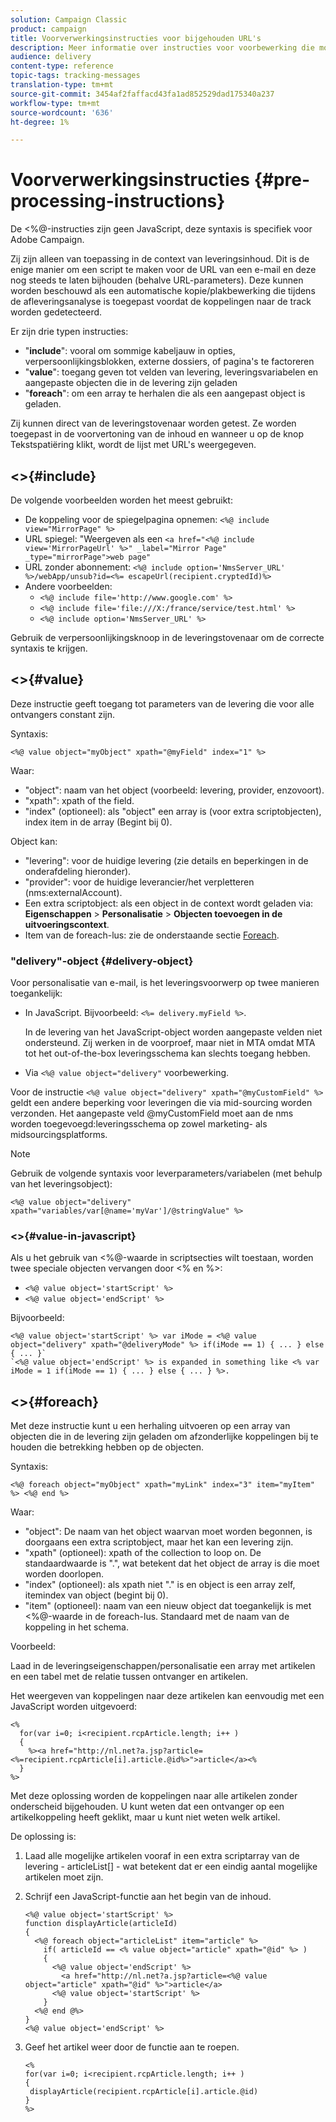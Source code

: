 ```yaml
---
solution: Campaign Classic
product: campaign
title: Voorverwerkingsinstructies voor bijgehouden URL's
description: Meer informatie over instructies voor voorbewerking die moeten worden gebruikt om de URL van een e-mailbericht te scripten, zodat deze nog steeds wordt bijgehouden.
audience: delivery
content-type: reference
topic-tags: tracking-messages
translation-type: tm+mt
source-git-commit: 3454af2faffacd43fa1ad852529dad175340a237
workflow-type: tm+mt
source-wordcount: '636'
ht-degree: 1%

---
```



# Voorverwerkingsinstructies {#pre-processing-instructions}

De &lt;%@-instructies zijn geen JavaScript, deze syntaxis is specifiek voor Adobe Campaign.

Zij zijn alleen van toepassing in de context van leveringsinhoud. Dit is de enige manier om een script te maken voor de URL van een e-mail en deze nog steeds te laten bijhouden (behalve URL-parameters). Deze kunnen worden beschouwd als een automatische kopie/plakbewerking die tijdens de afleveringsanalyse is toegepast voordat de koppelingen naar de track worden gedetecteerd.

Er zijn drie typen instructies:

* &quot;**include**&quot;: vooral om sommige kabeljauw in opties, verpersoonlijkingsblokken, externe dossiers, of pagina&#39;s te factoreren
* &quot;**value**&quot;: toegang geven tot velden van levering, leveringsvariabelen en aangepaste objecten die in de levering zijn geladen
* &quot;**foreach**&quot;: om een array te herhalen die als een aangepast object is geladen.

Zij kunnen direct van de leveringstovenaar worden getest. Ze worden toegepast in de voorvertoning van de inhoud en wanneer u op de knop Tekstspatiëring klikt, wordt de lijst met URL&#39;s weergegeven.

## &lt;>{#include}

De volgende voorbeelden worden het meest gebruikt:

* De koppeling voor de spiegelpagina opnemen: `<%@ include view="MirrorPage" %>`
* URL spiegel: &quot;Weergeven als een `<a href="<%@ include view='MirrorPageUrl' %>" _label="Mirror Page" _type="mirrorPage">web page"`
* URL zonder abonnement: `<%@ include option='NmsServer_URL' %>/webApp/unsub?id=<%= escapeUrl(recipient.cryptedId)%>`
* Andere voorbeelden:
   * `<%@ include file='http://www.google.com' %>`
   * `<%@ include file='file:///X:/france/service/test.html' %>`
   * `<%@ include option='NmsServer_URL' %>`

Gebruik de verpersoonlijkingsknoop in de leveringstovenaar om de correcte syntaxis te krijgen.

## &lt;>{#value}

Deze instructie geeft toegang tot parameters van de levering die voor alle ontvangers constant zijn.

Syntaxis:

`<%@ value object="myObject" xpath="@myField" index="1" %>`

Waar:

* &quot;object&quot;: naam van het object (voorbeeld: levering, provider, enzovoort).
* &quot;xpath&quot;: xpath of the field.
* &quot;index&quot; (optioneel): als &quot;object&quot; een array is (voor extra scriptobjecten), index item in de array (Begint bij 0).

Object kan:

* &quot;levering&quot;: voor de huidige levering (zie details en beperkingen in de onderafdeling hieronder).
* &quot;provider&quot;: voor de huidige leverancier/het verpletteren (nms:externalAccount).
* Een extra scriptobject: als een object in de context wordt geladen via: **Eigenschappen** > **Personalisatie** > **Objecten toevoegen in de uitvoeringscontext**.
* Item van de foreach-lus: zie de onderstaande sectie [Foreach](#foreach).

### &quot;delivery&quot;-object {#delivery-object}

Voor personalisatie van e-mail, is het leveringsvoorwerp op twee manieren toegankelijk:

* In JavaScript. Bijvoorbeeld: `<%= delivery.myField %>`.

   In de levering van het JavaScript-object worden aangepaste velden niet ondersteund. Zij werken in de voorproef, maar niet in MTA omdat MTA tot het out-of-the-box leveringsschema kan slechts toegang hebben.

* Via `<%@ value object="delivery"` voorbewerking.

Voor de instructie `<%@ value object="delivery" xpath="@myCustomField" %>` geldt een andere beperking voor leveringen die via mid-sourcing worden verzonden. Het aangepaste veld @myCustomField moet aan de nms worden toegevoegd:leveringsschema op zowel marketing- als midsourcingsplatforms.

>[!NOTE]
>
>Gebruik de volgende syntaxis voor leverparameters/variabelen (met behulp van het leveringsobject):
>
>`<%@ value object="delivery" xpath="variables/var[@name='myVar']/@stringValue" %>`

### &lt;>{#value-in-javascript}

Als u het gebruik van &lt;%@-waarde in scriptsecties wilt toestaan, worden twee speciale objecten vervangen door &lt;% en %>:

* `<%@ value object='startScript' %>`
* `<%@ value object='endScript' %>`

Bijvoorbeeld:

```
<%@ value object='startScript' %> var iMode = <%@ value object="delivery" xpath="@deliveryMode" %> if(iMode == 1) { ... } else { ... }`
`<%@ value object='endScript' %> is expanded in something like <% var iMode = 1 if(iMode == 1) { ... } else { ... } %>.
```

## &lt;>{#foreach}

Met deze instructie kunt u een herhaling uitvoeren op een array van objecten die in de levering zijn geladen om afzonderlijke koppelingen bij te houden die betrekking hebben op de objecten.

Syntaxis:

`<%@ foreach object="myObject" xpath="myLink" index="3" item="myItem" %> <%@ end %>`

Waar:

* &quot;object&quot;: De naam van het object waarvan moet worden begonnen, is doorgaans een extra scriptobject, maar het kan een levering zijn.
* &quot;xpath&quot; (optioneel): xpath of the collection to loop on. De standaardwaarde is &quot;.&quot;, wat betekent dat het object de array is die moet worden doorlopen.
* &quot;index&quot; (optioneel): als xpath niet &quot;.&quot; is en object is een array zelf, itemindex van object (begint bij 0).
* &quot;item&quot; (optioneel): naam van een nieuw object dat toegankelijk is met &lt;%@-waarde in de foreach-lus. Standaard met de naam van de koppeling in het schema.

Voorbeeld:

Laad in de leveringseigenschappen/personalisatie een array met artikelen en een tabel met de relatie tussen ontvanger en artikelen.

Het weergeven van koppelingen naar deze artikelen kan eenvoudig met een JavaScript worden uitgevoerd:

```
<%
  for(var i=0; i<recipient.rcpArticle.length; i++ )
  {
    %><a href="http://nl.net?a.jsp?article=<%=recipient.rcpArticle[i].article.@id%>">article</a><%
  }
%>
```

Met deze oplossing worden de koppelingen naar alle artikelen zonder onderscheid bijgehouden. U kunt weten dat een ontvanger op een artikelkoppeling heeft geklikt, maar u kunt niet weten welk artikel.

De oplossing is:

1. Laad alle mogelijke artikelen vooraf in een extra scriptarray van de levering - articleList[] - wat betekent dat er een eindig aantal mogelijke artikelen moet zijn.
1. Schrijf een JavaScript-functie aan het begin van de inhoud.

   ```
   <%@ value object='startScript' %>
   function displayArticle(articleId)
   {
     <%@ foreach object="articleList" item="article" %>
       if( articleId == <% value object="article" xpath="@id" %> ) 
       {
         <%@ value object='endScript' %>
           <a href="http://nl.net?a.jsp?article=<%@ value object="article" xpath="@id" %>">article</a>
         <%@ value object='startScript' %>
       } 
     <%@ end @%>
   }
   <%@ value object='endScript' %>
   ```
1. Geef het artikel weer door de functie aan te roepen.

   ```
   <%
   for(var i=0; i<recipient.rcpArticle.length; i++ )
   {
    displayArticle(recipient.rcpArticle[i].article.@id)
   }
   %>
   ```

